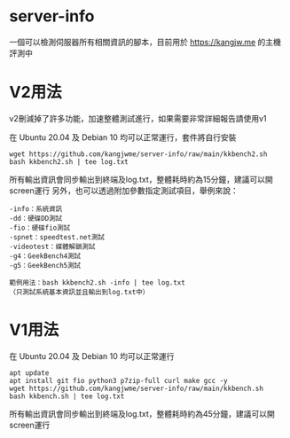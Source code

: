 # server-info
一個可以檢測伺服器所有相關資訊的腳本，目前用於 https://kangjw.me 的主機評測中

#  V2用法
v2刪減掉了許多功能，加速整體測試進行，如果需要非常詳細報告請使用v1

在 Ubuntu 20.04 及 Debian 10 均可以正常運行，套件將自行安裝
```
wget https://github.com/kangjwme/server-info/raw/main/kkbench2.sh
bash kkbench2.sh | tee log.txt
```
所有輸出資訊會同步輸出到終端及log.txt，整體耗時約為15分鐘，建議可以開screen運行
另外，也可以透過附加參數指定測試項目，舉例來說：
```
-info：系統資訊
-dd：硬碟DD測試
-fio：硬碟fio測試
-spnet：speedtest.net測試
-videotest：媒體解鎖測試
-g4：GeekBench4測試
-g5：GeekBench5測試

範例用法：bash kkbench2.sh -info | tee log.txt
（只測試系統基本資訊並且輸出到log.txt中）
```


#  V1用法

在 Ubuntu 20.04 及 Debian 10 均可以正常運行
```
apt update
apt install git fio python3 p7zip-full curl make gcc -y
wget https://github.com/kangjwme/server-info/raw/main/kkbench.sh
bash kkbench.sh | tee log.txt
```
所有輸出資訊會同步輸出到終端及log.txt，整體耗時約為45分鐘，建議可以開screen運行
